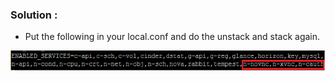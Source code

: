 ### Solution :

* Put the following in your local.conf and do the unstack and stack again.

![alt text](https://github.com/CloudByteStorages/openstack/blob/master/FAQs/images/image9.jpg)
